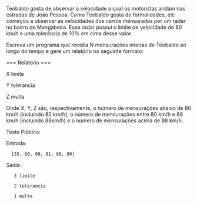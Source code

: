 Teobaldo gosta de observar a velocidade a qual os motoristas andam nas estradas de João Pessoa. Como Teobaldo gosta de formalidades, ele começou a observar as velocidades dos carros mensuradas por um radar no bairro de Mangabeira. Esse radar possui o limite de velocidade de 80 km/h e uma tolerância de 10% em cima desse valor.

Escreva um programa que receba N mensurações inteiras de Teobaldo ao longo do tempo e gere um relatório no seguinte formato:

=== Relatorio ===

X limite

Y tolerancia

Z multa

Onde X, Y, Z são, respectivamente, o número de mensurações abaixo de 80 km/h (incluindo 80 km/h), o número de mensurações entre 80 km/h e 88 km/h (incluindo 88km/h) e o número de mensurações acima de 88 km/h.



Teste Público:

Entrada:

      [55, 60, 80, 81, 88, 90]

Saída:	
        
       3 limite 

       2 tolerancia 

       1 multa